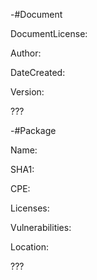 -#Document 


DocumentLicense:

Author:

DateCreated:

Version:

???
  
  
  
-#Package

Name:

SHA1:

CPE:

Licenses:

Vulnerabilities:

Location:

???
